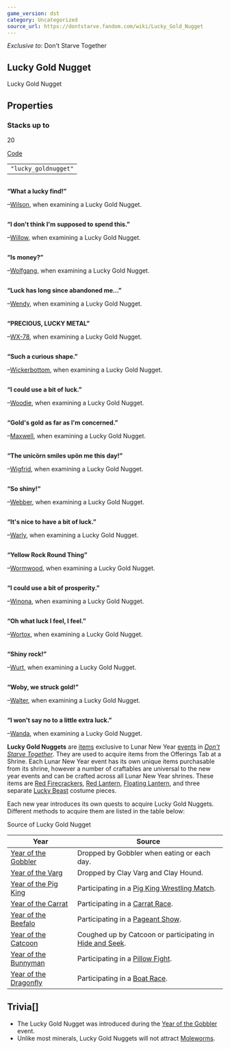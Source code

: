 ```yaml
---
game_version: dst
category: Uncategorized
source_url: https://dontstarve.fandom.com/wiki/Lucky_Gold_Nugget
---
```


*Exclusive to:* Don't Starve Together

## Lucky Gold Nugget

Lucky Gold Nugget

## Properties

### Stacks up to

20

[Code](/wiki/Console "Console")

|  |
| --- |
| `"lucky_goldnugget"` |

![](data:image/gif;base64,R0lGODlhAQABAIABAAAAAP///yH5BAEAAAEALAAAAAABAAEAQAICTAEAOw%3D%3D)

**“**What a lucky find!**”**

–[Wilson](/wiki/Wilson "Wilson"), when examining a Lucky Gold Nugget.

![](data:image/gif;base64,R0lGODlhAQABAIABAAAAAP///yH5BAEAAAEALAAAAAABAAEAQAICTAEAOw%3D%3D)

**“**I don't think I'm supposed to spend this.**”**

–[Willow](/wiki/Willow "Willow"), when examining a Lucky Gold Nugget.

![](data:image/gif;base64,R0lGODlhAQABAIABAAAAAP///yH5BAEAAAEALAAAAAABAAEAQAICTAEAOw%3D%3D)

**“**Is money?**”**

–[Wolfgang](/wiki/Wolfgang "Wolfgang"), when examining a Lucky Gold Nugget.

![](data:image/gif;base64,R0lGODlhAQABAIABAAAAAP///yH5BAEAAAEALAAAAAABAAEAQAICTAEAOw%3D%3D)

**“**Luck has long since abandoned me...**”**

–[Wendy](/wiki/Wendy "Wendy"), when examining a Lucky Gold Nugget.

![](data:image/gif;base64,R0lGODlhAQABAIABAAAAAP///yH5BAEAAAEALAAAAAABAAEAQAICTAEAOw%3D%3D)

**“**PRECIOUS, LUCKY METAL**”**

–[WX-78](/wiki/WX-78 "WX-78"), when examining a Lucky Gold Nugget.

![](data:image/gif;base64,R0lGODlhAQABAIABAAAAAP///yH5BAEAAAEALAAAAAABAAEAQAICTAEAOw%3D%3D)

**“**Such a curious shape.**”**

–[Wickerbottom](/wiki/Wickerbottom "Wickerbottom"), when examining a Lucky Gold Nugget.

![](data:image/gif;base64,R0lGODlhAQABAIABAAAAAP///yH5BAEAAAEALAAAAAABAAEAQAICTAEAOw%3D%3D)

**“**I could use a bit of luck.**”**

–[Woodie](/wiki/Woodie "Woodie"), when examining a Lucky Gold Nugget.

![](data:image/gif;base64,R0lGODlhAQABAIABAAAAAP///yH5BAEAAAEALAAAAAABAAEAQAICTAEAOw%3D%3D)

**“**Gold's gold as far as I'm concerned.**”**

–[Maxwell](/wiki/Maxwell "Maxwell"), when examining a Lucky Gold Nugget.

![](data:image/gif;base64,R0lGODlhAQABAIABAAAAAP///yH5BAEAAAEALAAAAAABAAEAQAICTAEAOw%3D%3D)

**“**The unicörn smiles upön me this day!**”**

–[Wigfrid](/wiki/Wigfrid "Wigfrid"), when examining a Lucky Gold Nugget.

![](data:image/gif;base64,R0lGODlhAQABAIABAAAAAP///yH5BAEAAAEALAAAAAABAAEAQAICTAEAOw%3D%3D)

**“**So shiny!**”**

–[Webber](/wiki/Webber "Webber"), when examining a Lucky Gold Nugget.

![](data:image/gif;base64,R0lGODlhAQABAIABAAAAAP///yH5BAEAAAEALAAAAAABAAEAQAICTAEAOw%3D%3D)

**“**It's nice to have a bit of luck.**”**

–[Warly](/wiki/Warly "Warly"), when examining a Lucky Gold Nugget.

![](data:image/gif;base64,R0lGODlhAQABAIABAAAAAP///yH5BAEAAAEALAAAAAABAAEAQAICTAEAOw%3D%3D)

**“**Yellow Rock Round Thing**”**

–[Wormwood](/wiki/Wormwood "Wormwood"), when examining a Lucky Gold Nugget.

![](data:image/gif;base64,R0lGODlhAQABAIABAAAAAP///yH5BAEAAAEALAAAAAABAAEAQAICTAEAOw%3D%3D)

**“**I could use a bit of prosperity.**”**

–[Winona](/wiki/Winona "Winona"), when examining a Lucky Gold Nugget.

![](data:image/gif;base64,R0lGODlhAQABAIABAAAAAP///yH5BAEAAAEALAAAAAABAAEAQAICTAEAOw%3D%3D)

**“**Oh what luck I feel, I feel.**”**

–[Wortox](/wiki/Wortox "Wortox"), when examining a Lucky Gold Nugget.

![](data:image/gif;base64,R0lGODlhAQABAIABAAAAAP///yH5BAEAAAEALAAAAAABAAEAQAICTAEAOw%3D%3D)

**“**Shiny rock!**”**

–[Wurt](/wiki/Wurt "Wurt"), when examining a Lucky Gold Nugget.

![](data:image/gif;base64,R0lGODlhAQABAIABAAAAAP///yH5BAEAAAEALAAAAAABAAEAQAICTAEAOw%3D%3D)

**“**Woby, we struck gold!**”**

–[Walter](/wiki/Walter "Walter"), when examining a Lucky Gold Nugget.

![](data:image/gif;base64,R0lGODlhAQABAIABAAAAAP///yH5BAEAAAEALAAAAAABAAEAQAICTAEAOw%3D%3D)

**“**I won't say no to a little extra luck.**”**

–[Wanda](/wiki/Wanda "Wanda"), when examining a Lucky Gold Nugget.

**Lucky Gold Nuggets** are [items](/wiki/Items "Items") exclusive to Lunar New Year [events](/wiki/Events "Events") in *[Don't Starve Together](/wiki/Don%27t_Starve_Together "Don't Starve Together")*. They are used to acquire items from the Offerings Tab at a Shrine. Each Lunar New Year event has its own unique items purchasable from its shrine, however a number of craftables are universal to the new year events and can be crafted across all Lunar New Year shrines. These items are [Red Firecrackers](/wiki/Red_Firecrackers "Red Firecrackers"), [Red Lantern](/wiki/Red_Lantern "Red Lantern"), [Floating Lantern](/wiki/Floating_Lantern "Floating Lantern"), and three separate [Lucky Beast](/wiki/Lucky_Beast "Lucky Beast") costume pieces.

Each new year introduces its own quests to acquire Lucky Gold Nuggets. Different methods to acquire them are listed in the table below:

Source of Lucky Gold Nugget

| Year | Source |
| --- | --- |
| [Year of the Gobbler](/wiki/Year_of_the_Gobbler "Year of the Gobbler") | Dropped by Gobbler when eating or each day. |
| [Year of the Varg](/wiki/Year_of_the_Varg "Year of the Varg") | Dropped by Clay Varg and Clay Hound. |
| [Year of the Pig King](/wiki/Year_of_the_Pig_King "Year of the Pig King") | Participating in a [Pig King Wrestling Match](/wiki/Year_of_the_Pig_King#Pig_King_Wrestling_Match "Year of the Pig King"). |
| [Year of the Carrat](/wiki/Year_of_the_Carrat "Year of the Carrat") | Participating in a [Carrat Race](/wiki/Year_of_the_Carrat#Carrat_Race "Year of the Carrat"). |
| [Year of the Beefalo](/wiki/Year_of_the_Beefalo "Year of the Beefalo") | Participating in a [Pageant Show](/wiki/Year_of_the_Beefalo#Beefalo_Pageant "Year of the Beefalo"). |
| [Year of the Catcoon](/wiki/Year_of_the_Catcoon "Year of the Catcoon") | Coughed up by Catcoon or participating in [Hide and Seek](/wiki/Kitcoon "Kitcoon"). |
| [Year of the Bunnyman](/wiki/Year_of_the_Bunnyman "Year of the Bunnyman") | Participating in a [Pillow Fight](/wiki/Year_of_the_Bunnyman#Pillow_Fight_Pit "Year of the Bunnyman"). |
| [Year of the Dragonfly](/wiki/Year_of_the_Dragonfly "Year of the Dragonfly") | Participating in a [Boat Race](/wiki/Year_of_the_Dragonfly#Boat_Race "Year of the Dragonfly"). |

## Trivia[]

* The Lucky Gold Nugget was introduced during the [Year of the Gobbler](/wiki/Year_of_the_Gobbler "Year of the Gobbler") event.
* Unlike most minerals, Lucky Gold Nuggets will not attract [Moleworms](/wiki/Moleworm "Moleworm").